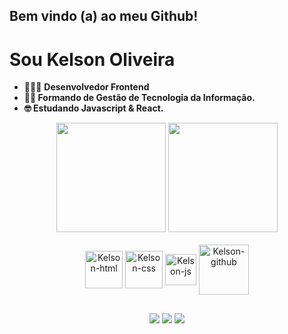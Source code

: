 <h2>Bem vindo (a) ao meu Github!</h2>
<h1>Sou Kelson Oliveira</h1>
  
  - 👨🏻‍💻 <b>Desenvolvedor Frontend 
  - 👨‍🎓 Formando de Gestão de Tecnologia da Informação.
  - 🤓 Estudando Javascript & React.</b>



<div align="center">
<img height="175rem" src="https://github-readme-stats.vercel.app/api?username=anuraghazra&show_icons=true&theme=dark"/>
<img height="175rem" src="https://github-readme-stats.vercel.app/api/top-langs/?username=kelsonobd&layout=compact&langs_count=16&theme=dark"/>
</div>

<div align="center" style="display: inline_inblock"><br>
<img align="center" alt="Kelson-html" height="60" width"60" src="https://cdn.jsdelivr.net/gh/devicons/devicon@latest/icons/html5/html5-original-wordmark.svg"/>
<img align="center" alt="Kelson-css" height="60" width"60" src="https://cdn.jsdelivr.net/gh/devicons/devicon@latest/icons/css3/css3-original-wordmark.svg"/>
<img align="center" alt="Kelson-js" height="50" width"50" src="https://cdn.jsdelivr.net/gh/devicons/devicon@latest/icons/javascript/javascript-original.svg"/>
<img align="center" alt="Kelson-github" height="80" width"80" src="https://cdn.jsdelivr.net/gh/devicons/devicon@latest/icons/git/git-original-wordmark.svg"/>
</div>

##

<div align="center">
  <a href="https://www.linkedin.com/in/kelson-oliveira-94605a211/ target="_blank"><img src="https://img.shields.io/badge/LinkedIn-0077B5?style=for-the-badge&logo=linkedin&logoColor=white"></a>
  <a href="klson.dev"  target="_blank"><img src="https://img.shields.io/badge/website-000000?style=for-the-badge&logo=About.me&logoColor=white"></a>
  <a href="https://www.instagram.com/kelson.dev/" target="_blank"><img src="https://img.shields.io/badge/Instagram-E4405F?style=for-the-badge&logo=instagram&logoColor=white"></a>
</div>


          
            
            
    
          

